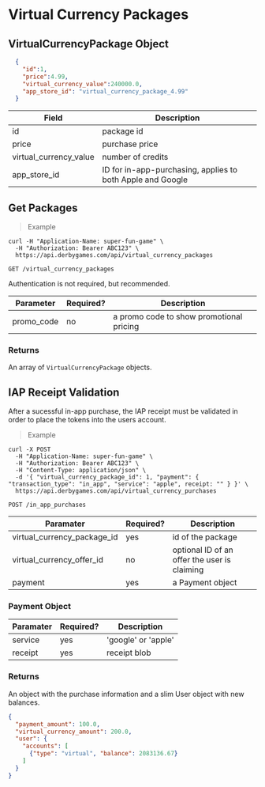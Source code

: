 # Virtual Currency Packages

## VirtualCurrencyPackage Object

```json
  {
  	"id":1,
  	"price":4.99,
  	"virtual_currency_value":240000.0,
  	"app_store_id": "virtual_currency_package_4.99"
  }
```

Field | Description
----- | -----------
id | package id
price | purchase price
virtual_currency_value | number of credits
app_store_id | ID for in-app-purchasing, applies to both Apple and Google

## Get Packages

> Example

```curl
curl -H "Application-Name: super-fun-game" \
  -H "Authorization: Bearer ABC123" \
  https://api.derbygames.com/api/virtual_currency_packages
```

`GET /virtual_currency_packages`

Authentication is not required, but recommended.

Parameter | Required? | Description
--------- | --------- | -----------
promo_code | no | a promo code to show promotional pricing

### Returns

An array of `VirtualCurrencyPackage` objects.

## IAP Receipt Validation

After a sucessful in-app purchase, the IAP receipt must be validated in order to place the tokens into the users account.

> Example

```curl
curl -X POST
  -H "Application-Name: super-fun-game" \
  -H "Authorization: Bearer ABC123" \
  -H "Content-Type: application/json" \
  -d '{ "virtual_currency_package_id": 1, "payment": { "transaction_type": "in_app", "service": "apple", receipt: "" } }' \
  https://api.derbygames.com/api/virtual_currency_purchases
```

`POST /in_app_purchases`

Paramater | Required? | Description
--------- | --------- | -----------
virtual_currency_package_id | yes | id of the package
virtual_currency_offer_id | no | optional ID of an offer the user is claiming
payment | yes | a Payment object

### Payment Object

Paramater | Required? | Description
------| --------- | -----------
service | yes | 'google' or 'apple'
receipt | yes | receipt blob

### Returns

An object with the purchase information and a slim User object with new balances.

```json
{
  "payment_amount": 100.0,
  "virtual_currency_amount": 200.0,
  "user": {
    "accounts": [
      {"type": "virtual", "balance": 2083136.67}
    ]
  }
}
```
